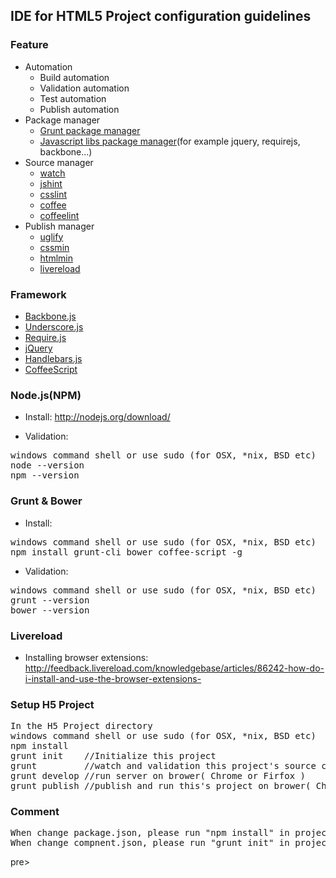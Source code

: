 ## IDE for HTML5 Project configuration guidelines

### Feature
* Automation
    * Build automation
    * Validation automation
    * Test automation
    * Publish automation
* Package manager
    * [Grunt package manager](http://gruntjs.com)
    * [Javascript libs package manager](http://twitter.github.com/bower/)(for example jquery, requirejs, backbone...)
* Source manager
    * [watch](https://github.com/yeoman/grunt-regarde)
    * [jshint](https://github.com/gruntjs/grunt-contrib-jshint)
    * [csslint](https://github.com/gruntjs/grunt-contrib-csslint)
    * [coffee](https://npmjs.org/package/grunt-contrib-coffee)
    * [coffeelint](https://github.com/vojtajina/grunt-coffeelint)
* Publish manager
    * [uglify](http://lisperator.net/uglifyjs)
    * [cssmin](https://github.com/gruntjs/grunt-contrib-cssmin)
    * [htmlmin](https://npmjs.org/package/grunt-contrib-htmlmin)
    * [livereload](https://npmjs.org/package/grunt-contrib-livereload)

### Framework
* [Backbone.js](http://backbonejs.org)
* [Underscore.js](http://underscorejs.org)
* [Require.js](http://requirejs.org)
* [jQuery](http://jquery.com)
* [Handlebars.js](http://handlebarsjs.com)
* [CoffeeScript](http://coffeescript.org)

### Node.js(NPM)

* Install: <http://nodejs.org/download/>

* Validation:
<pre>
windows command shell or use sudo (for OSX, *nix, BSD etc)
node --version
npm --version
</pre>

### Grunt & Bower

* Install:
<pre>
windows command shell or use sudo (for OSX, *nix, BSD etc)
npm install grunt-cli bower coffee-script -g
</pre>

* Validation:
<pre>
windows command shell or use sudo (for OSX, *nix, BSD etc)
grunt --version
bower --version
</pre>

### Livereload
* Installing browser extensions: <http://feedback.livereload.com/knowledgebase/articles/86242-how-do-i-install-and-use-the-browser-extensions->

### Setup H5 Project
<pre>
In the H5 Project directory
windows command shell or use sudo (for OSX, *nix, BSD etc)
npm install
grunt init    //Initialize this project
grunt         //watch and validation this project's source change
grunt develop //run server on brower( Chrome or Firfox )
grunt publish //publish and run this's project on brower( Chrome or Firfox )
</pre>

### Comment
<pre>
When change package.json, please run "npm install" in project dir
When change compnent.json, please run "grunt init" in project dir
</pre>pre>